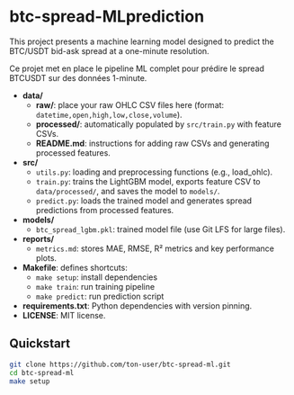 # btc-spread-MLprediction
This project presents a machine learning model designed to predict the BTC/USDT bid-ask spread at a one-minute resolution.

Ce projet met en place le pipeline ML complet pour prédire le spread BTCUSDT sur des données 1-minute.

- **data/**
  - **raw/**: place your raw OHLC CSV files here (format: `datetime,open,high,low,close,volume`).
  - **processed/**: automatically populated by `src/train.py` with feature CSVs.
  - **README.md**: instructions for adding raw CSVs and generating processed features.
- **src/**
  - `utils.py`: loading and preprocessing functions (e.g., load_ohlc).
  - `train.py`: trains the LightGBM model, exports feature CSV to `data/processed/`, and saves the model to `models/`.
  - `predict.py`: loads the trained model and generates spread predictions from processed features.
- **models/**
  - `btc_spread_lgbm.pkl`: trained model file (use Git LFS for large files).
- **reports/**
  - `metrics.md`: stores MAE, RMSE, R² metrics and key performance plots.
- **Makefile**: defines shortcuts:
  - `make setup`: install dependencies
  - `make train`: run training pipeline
  - `make predict`: run prediction script
- **requirements.txt**: Python dependencies with version pinning.
- **LICENSE**: MIT license.

## Quickstart

```bash
git clone https://github.com/ton-user/btc-spread-ml.git
cd btc-spread-ml
make setup
